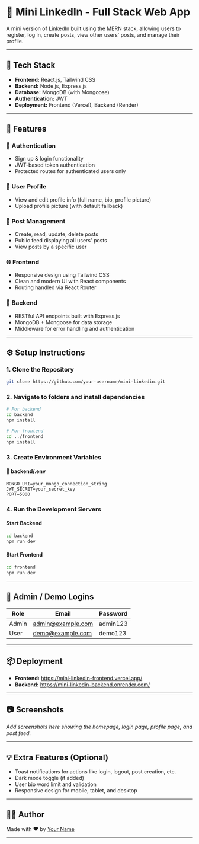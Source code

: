 # 🚀 Mini LinkedIn - Full Stack Web App

A mini version of LinkedIn built using the MERN stack, allowing users to register, log in, create posts, view other users' posts, and manage their profile.

---

## 🔧 Tech Stack

- **Frontend:** React.js, Tailwind CSS
- **Backend:** Node.js, Express.js
- **Database:** MongoDB (with Mongoose)
- **Authentication:** JWT
- **Deployment:** Frontend (Vercel), Backend (Render)

---

## 📸 Features

### 🔐 Authentication
- Sign up & login functionality
- JWT-based token authentication
- Protected routes for authenticated users only

### 👤 User Profile
- View and edit profile info (full name, bio, profile picture)
- Upload profile picture (with default fallback)

### 📝 Post Management
- Create, read, update, delete posts
- Public feed displaying all users' posts
- View posts by a specific user

### 🌐 Frontend
- Responsive design using Tailwind CSS
- Clean and modern UI with React components
- Routing handled via React Router

### 🔧 Backend
- RESTful API endpoints built with Express.js
- MongoDB + Mongoose for data storage
- Middleware for error handling and authentication

---

## ⚙️ Setup Instructions

### 1. Clone the Repository
```bash
git clone https://github.com/your-username/mini-linkedin.git
```

### 2. Navigate to folders and install dependencies
```bash
# For backend
cd backend
npm install

# For frontend
cd ../frontend
npm install
```

### 3. Create Environment Variables

#### 📁 backend/.env
```env
MONGO_URI=your_mongo_connection_string
JWT_SECRET=your_secret_key
PORT=5000
```

### 4. Run the Development Servers

#### Start Backend
```bash
cd backend
npm run dev
```

#### Start Frontend
```bash
cd frontend
npm run dev
```

---

## 🔐 Admin / Demo Logins

| Role  | Email               | Password     |
|-------|---------------------|--------------|
| Admin | admin@example.com   | admin123     |
| User  | demo@example.com    | demo123      |

---

## 📦 Deployment

- **Frontend:** https://mini-linkedin-frontend.vercel.app/
- **Backend:** https://mini-linkedin-backend.onrender.com/

---

## 📷 Screenshots

_Add screenshots here showing the homepage, login page, profile page, and post feed._

---

## 💡 Extra Features (Optional)

- Toast notifications for actions like login, logout, post creation, etc.
- Dark mode toggle (if added)
- User bio word limit and validation
- Responsive design for mobile, tablet, and desktop

---

## 🧑‍💻 Author

Made with ❤️ by [Your Name](https://github.com/your-username)

---

